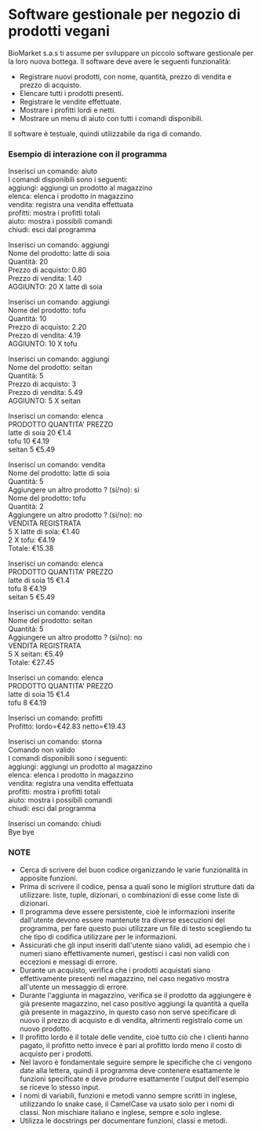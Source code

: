 # Software gestionale per negozio di prodotti vegani

BioMarket s.a.s ti assume per sviluppare un piccolo software gestionale per la loro nuova bottega. Il software deve avere le seguenti funzionalità: 

- Registrare nuovi prodotti, con nome, quantità, prezzo di vendita e prezzo di acquisto.
- Elencare tutti i prodotti presenti.
- Registrare le vendite effettuate.
- Mostrare i profitti lordi e netti.
- Mostrare un menu di aiuto con tutti i comandi disponibili.

Il software è testuale, quindi utilizzabile da riga di comando.

### Esempio di interazione con il programma

Inserisci un comando: aiuto \
I comandi disponibili sono i seguenti: \
aggiungi: aggiungi un prodotto al magazzino \
elenca: elenca i prodotto in magazzino \
vendita: registra una vendita effettuata \
profitti: mostra i profitti totali \
aiuto: mostra i possibili comandi \
chiudi: esci dal programma 


Inserisci un comando: aggiungi \
Nome del prodotto: latte di soia \
Quantità: 20 \
Prezzo di acquisto: 0.80 \
Prezzo di vendita: 1.40 \
AGGIUNTO: 20 X latte di soia


Inserisci un comando: aggiungi \
Nome del prodotto: tofu \
Quantità: 10 \
Prezzo di acquisto: 2.20 \
Prezzo di vendita: 4.19 \
AGGIUNTO: 10 X tofu


Inserisci un comando: aggiungi \
Nome del prodotto: seitan \
Quantità: 5 \
Prezzo di acquisto: 3 \
Prezzo di vendita: 5.49 \
AGGIUNTO: 5 X seitan


Inserisci un comando: elenca  \
PRODOTTO    QUANTITA'   PREZZO \
latte di soia   20  €1.4 \
tofu    10  €4.19 \
seitan  5   €5.49


Inserisci un comando: vendita \
Nome del prodotto: latte di soia \
Quantità: 5 \
Aggiungere un altro prodotto ? (si/no): si \
Nome del prodotto: tofu \
Quantità: 2 \
Aggiungere un altro prodotto ? (si/no): no \
VENDITA REGISTRATA \
5 X latte di soia: €1.40 \
2 X tofu: €4.19 \
Totale: €15.38


Inserisci un comando: elenca \
PRODOTTO        QUANTITA'   PREZZO \
latte di soia   15          €1.4 \
tofu            8           €4.19 \
seitan          5           €5.49


Inserisci un comando: vendita \
Nome del prodotto: seitan \
Quantità: 5 \
Aggiungere un altro prodotto ? (si/no): no \
VENDITA REGISTRATA \
5 X seitan: €5.49 \
Totale: €27.45


Inserisci un comando: elenca \
PRODOTTO        QUANTITA'   PREZZO \
latte di soia   15          €1.4 \
tofu            8           €4.19


Inserisci un comando: profitti \
Profitto: lordo=€42.83 netto=€19.43


Inserisci un comando: storna \
Comando non valido \
I comandi disponibili sono i seguenti: \
aggiungi: aggiungi un prodotto al magazzino \
elenca: elenca i prodotto in magazzino \
vendita: registra una vendita effettuata \
profitti: mostra i profitti totali \
aiuto: mostra i possibili comandi \
chiudi: esci dal programma


Inserisci un comando: chiudi \
Bye bye


### NOTE

- Cerca di scrivere del buon codice organizzando le varie funzionalità in apposite funzioni.
-  Prima di scrivere il codice, pensa a quali sono le migliori strutture dati da utilizzare: liste, tuple, dizionari, o combinazioni di esse come liste di dizionari.
- Il programma deve essere persistente, cioè le informazioni inserite dall'utente devono essere mantenute tra diverse esecuzioni del programma, per fare questo puoi utilizzare un file di testo scegliendo tu che tipo di codifica utilizzare per le informazioni.
- Assicurati che gli input inseriti dall'utente siano validi, ad esempio che i numeri siano effettivamente numeri, gestisci i casi non validi con eccezioni e messagi di errore.
- Durante un acquisto, verifica che i prodotti acquistati siano effettivamente presenti nel magazzino, nel caso negativo mostra all'utente un messaggio di errore.
- Durante l'aggiunta in magazzino, verifica se il prodotto da aggiungere è già presente magazzino, nel caso positivo aggiungi la quantità a quella già presente in magazzino, in questo caso non serve specificare di nuovo il prezzo di acquisto e di vendita, altrimenti registralo come un nuovo prodotto.
- Il profitto lordo è il totale delle vendite, cioè tutto ciò che i clienti hanno pagato, il profitto netto invece è pari al profitto lordo meno il costo di acquisto per i prodotti.
- Nel lavoro è fondamentale seguire sempre le specifiche che ci vengono date alla lettera, quindi il programma deve contenere esattamente le funzioni specificate e deve produrre esattamente l'output dell'esempio se riceve lo stesso input.
- I nomi di variabili, funzioni e metodi vanno sempre scritti in inglese, utilizzando lo snake case, il CamelCase va usato solo per i nomi di classi. Non mischiare italiano e inglese, sempre e solo inglese.
- Utilizza le docstrings per documentare funzioni, classi e metodi.

